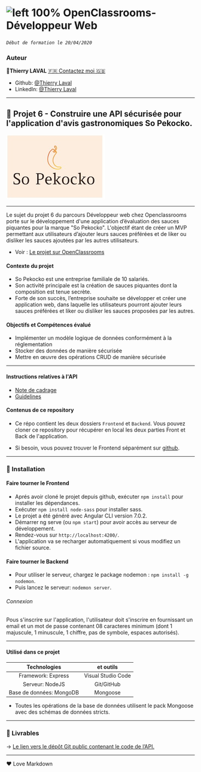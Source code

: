 # ![left 100%](https://github.com/thierry-laval/archives/blob/master/images/Logo_OpenClassrooms.png?raw=true) OpenClassrooms-Développeur Web

_`Début de formation le 20/04/2020`_

### Auteur

👤**Thierry LAVAL** [🇫🇷 Contactez moi 🇬🇧](<thierrylaval@gmx.com>)

* Github: [@Thierry Laval](https://github.com/thierry-laval)
* LinkedIn: [@Thierry Laval](https://www.linkedin.com/in/thierry-laval)

***
## 📎 Projet 6 - Construire une API sécurisée pour l'application d'avis gastronomiques So Pekocko.
![left 100%](Instructions/logo.jpg)
***

Le sujet du projet 6 du parcours Développeur web chez Openclassrooms porte sur le développement d'une application d’évaluation des sauces piquantes pour la marque "So Pekocko". L'objectif étant de créer un MVP permettant aux utilisateurs d’ajouter leurs sauces préférées et de liker ou disliker les sauces ajoutées par les autres utilisateurs.

* Voir : [Le projet sur OpenClassrooms](https://openclassrooms.com/fr/paths/185/projects/675/assignment "Cliquez pour voir le projet")

#### Contexte du projet

* So Pekocko est une entreprise familiale de 10 salariés.
* Son activité principale est la création de sauces piquantes dont la composition est tenue secrète.
* Forte de son succès, l’entreprise souhaite se développer et créer une application web, dans laquelle les utilisateurs pourront ajouter leurs sauces préférées et liker ou disliker les sauces proposées par les autres.

#### Objectifs et Compétences évalué

* Implémenter un modèle logique de données conformément à la réglementation
* Stocker des données de manière sécurisée
* Mettre en œuvre des opérations CRUD de manière sécurisée

***

#### Instructions relatives à l'API

* [Note de cadrage](Instructions/Cadrage.pdf)
* [Guidelines](Instructions/Guidelines.pdf)

#### Contenus de ce repository

* Ce répo contient les deux dossiers `Frontend` et `Backend`.
Vous pouvez cloner ce repository pour récupérer en local les deux parties Front et Back de l'application.

* Si besoin, vous pouvez trouver le Frontend séparément sur [github](https://github.com/OpenClassrooms-Student-Center/dwj-projet6).

***

### 🔨 Installation

#### Faire tourner le Frontend

* Aprés avoir cloné le projet depuis github, exécuter `npm install` pour installer les dépendances.
* Exécuter `npm install node-sass` pour installer sass.
* Le projet a été généré avec Angular CLI version 7.0.2.
* Démarrer ng serve (ou `npm start`) pour avoir accès au serveur de développement.
* Rendez-vous sur `http://localhost:4200/`.
* L'application va se recharger automatiquement si vous modifiez un fichier source.

#### Faire tourner le Backend

* Pour utiliser le serveur, chargez le package nodemon : `npm install -g nodemon`.
* Puis lancez le serveur: `nodemon server`.

###### Connexion

Pous s'inscrire sur l'application, l'utilisateur doit s'inscrire en fournissant un email et un mot de passe contenant 08 caracteres minimum (dont 1 majuscule, 1 minuscule, 1 chiffre, pas de symbole, espaces autorisés).

***

#### Utilisé dans ce projet

| Technologies             | et outils          |
| :-------------:          |:-------------:     |
| Framework: Express       | Visual Studio Code |
| Serveur: NodeJS          | Git/GitHub         |
| Base de données: MongoDB | Mongoose               |

* Toutes les opérations de la base de données utilisent le pack Mongoose avec des schémas de données stricts.

***

### 🚦 Livrables

→ [Le lien vers le dépôt Git public contenant le code de l’API.](https://github.com/thierry-laval/so_pekocko)

***
<p>&hearts; Love Markdown<p>

